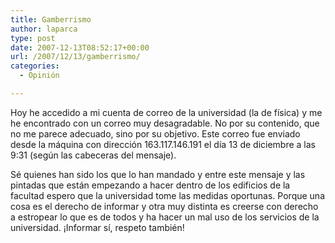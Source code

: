 ```yaml
---
title: Gamberrismo
author: laparca
type: post
date: 2007-12-13T08:52:17+00:00
url: /2007/12/13/gamberrismo/
categories:
  - Opinión

---
```

Hoy he accedido a mi cuenta de correo de la universidad (la de física) y me he encontrado con un correo muy desagradable. No por su contenido, que no me parece adecuado, sino por su objetivo. Este correo fue enviado desde la máquina con dirección 163.117.146.191 el día 13 de diciembre a las 9:31 (según las cabeceras del mensaje).

Sé quienes han sido los que lo han mandado y entre este mensaje y las pintadas que están empezando a hacer dentro de los edificios de la facultad espero que la universidad tome las medidas oportunas. Porque una cosa es el derecho de informar y otra muy distinta es creerse con derecho a estropear lo que es de todos y ha hacer un mal uso de los servicios de la universidad. ¡Informar sí, respeto también!
